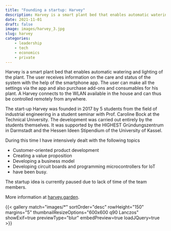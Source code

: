 ```yaml
---
title: "Founding a startup: Harvey"
description: Harvey is a smart plant bed that enables automatic watering and lighting of the plant and was founded as a start-up out of a student seminar.
date: 2021-11-01
draft: false
image: images/harvey_3.jpg
slug: harvey
categories:
    - leadership
    - tech
    - economics
    - private
---
```


Harvey is a smart plant bed that enables automatic watering and lighting of the plant. The user receives information on the care and status of the system with the help of the smartphone app. The user can make all the settings via the app and also purchase add-ons and consumables for his plant. A Harvey connects to the WLAN available in the house and can thus be controlled remotely from anywhere.

The start-up Harvey was founded in 2017 by 5 students from the field of industrial engineering in a student seminar with Prof. Caroline Bock at the Technical University. The development was carried out entirely by the students themselves. It was supported by the HIGHEST Gründungszentrum in Darmstadt and the Hessen Ideen Stipendium of the University of Kassel.

During this time I have intensively dealt with the following topics

* Customer-oriented product development
* Creating a value proposition
* Developing a business model
* Developing circuit boards and programming microcontrollers for IoT
* have been busy.

The startup idea is currently paused due to lack of time of the team members.

More information at [harvey.garden](http://www.harvey.garden).

{{< gallery match="images/*" sortOrder="desc" rowHeight="150" margins="5" thumbnailResizeOptions="600x600 q90 Lanczos" showExif=true previewType="blur" embedPreview=true loadJQuery=true >}}